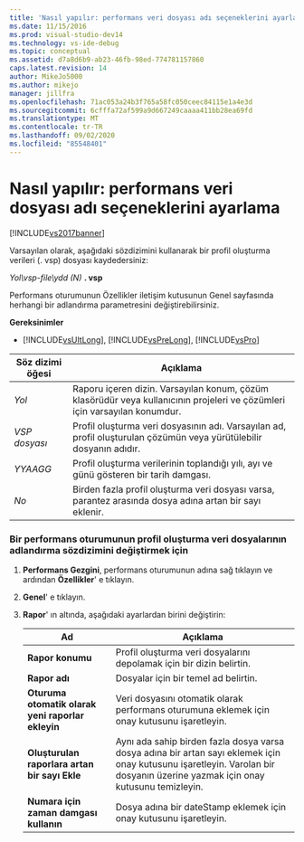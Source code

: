 ```yaml
---
title: 'Nasıl yapılır: performans veri dosyası adı seçeneklerini ayarlama | Microsoft Docs'
ms.date: 11/15/2016
ms.prod: visual-studio-dev14
ms.technology: vs-ide-debug
ms.topic: conceptual
ms.assetid: d7a8d6b9-ab23-46fb-98ed-774781157860
caps.latest.revision: 14
author: MikeJo5000
ms.author: mikejo
manager: jillfra
ms.openlocfilehash: 71ac053a24b3f765a58fc050ceec84115e1a4e3d
ms.sourcegitcommit: 6cfffa72af599a9d667249caaaa411bb28ea69fd
ms.translationtype: MT
ms.contentlocale: tr-TR
ms.lasthandoff: 09/02/2020
ms.locfileid: "85548401"
---
```

# <a name="how-to-set-performance-data-file-name-options"></a>Nasıl yapılır: performans veri dosyası adı seçeneklerini ayarlama
[!INCLUDE[vs2017banner](../includes/vs2017banner.md)]

Varsayılan olarak, aşağıdaki sözdizimini kullanarak bir profil oluşturma verileri (. vsp) dosyası kaydedersiniz:  
  
 *Yol\vsp-file\ydd (N)* **. vsp**  
  
 Performans oturumunun Özellikler iletişim kutusunun Genel sayfasında herhangi bir adlandırma parametresini değiştirebilirsiniz.  
  
 **Gereksinimler**  
  
- [!INCLUDE[vsUltLong](../includes/vsultlong-md.md)], [!INCLUDE[vsPreLong](../includes/vsprelong-md.md)], [!INCLUDE[vsPro](../includes/vspro-md.md)]  
  
|Söz dizimi öğesi|Açıklama|  
|-|-|  
|*Yol*|Raporu içeren dizin. Varsayılan konum, çözüm klasörüdür veya kullanıcının projeleri ve çözümleri için varsayılan konumdur.|  
|*VSP dosyası*|Profil oluşturma veri dosyasının adı. Varsayılan ad, profil oluşturulan çözümün veya yürütülebilir dosyanın adıdır.|  
|*YYAAGG*|Profil oluşturma verilerinin toplandığı yılı, ayı ve günü gösteren bir tarih damgası.|  
|*No*|Birden fazla profil oluşturma veri dosyası varsa, parantez arasında dosya adına artan bir sayı eklenir.|  
  
### <a name="to-change-the-naming-syntax-of-the-profiling-data-files-of-a-performance-session"></a>Bir performans oturumunun profil oluşturma veri dosyalarının adlandırma sözdizimini değiştirmek için  
  
1. **Performans Gezgini**, performans oturumunun adına sağ tıklayın ve ardından **Özellikler**' e tıklayın.  
  
2. **Genel**' e tıklayın.  
  
3. **Rapor**' ın altında, aşağıdaki ayarlardan birini değiştirin:  
  
    |Ad|Açıklama|  
    |-|-|  
    |**Rapor konumu**|Profil oluşturma veri dosyalarını depolamak için bir dizin belirtin.|  
    |**Rapor adı**|Dosyalar için bir temel ad belirtin.|  
    |**Oturuma otomatik olarak yeni raporlar ekleyin**|Veri dosyasını otomatik olarak performans oturumuna eklemek için onay kutusunu işaretleyin.|  
    |**Oluşturulan raporlara artan bir sayı Ekle**|Aynı ada sahip birden fazla dosya varsa dosya adına bir artan sayı eklemek için onay kutusunu işaretleyin. Varolan bir dosyanın üzerine yazmak için onay kutusunu temizleyin.|  
    |**Numara için zaman damgası kullanın**|Dosya adına bir dateStamp eklemek için onay kutusunu işaretleyin.|
